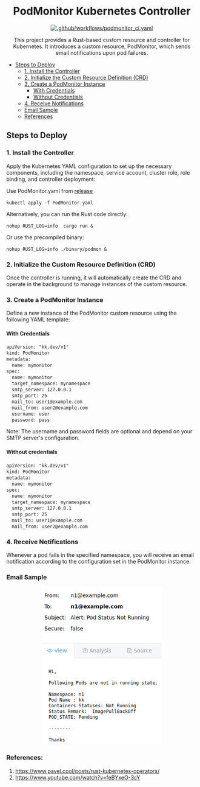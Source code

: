<h1 align="center">
  PodMonitor Kubernetes Controller
</h1>

<div align="center">

[![.github/workflows/podmonitor_ci.yaml](https://github.com/abhisheksuran/PodMonitor/actions/workflows/podmonitor_ci.yaml/badge.svg)](https://github.com/abhisheksuran/PodMonitor/actions/workflows/podmonitor_ci.yaml)
</div>

<p align="center">
This project provides a Rust-based custom resource and controller for Kubernetes. It introduces a custom resource, PodMonitor, which sends email notifications upon pod failures.
</p>

- [Steps to Deploy](#steps-to-deploy)
  - [1. Install the Controller](#1-install-the-controller)
  - [2. Initialize the Custom Resource Definition (CRD)](#2-initialize-the-custom-resource-definition-crd)
  - [3. Create a PodMonitor Instance](#3-create-a-podmonitor-instance)
    - [With Credentials](#with-credentials)
    - [Without Credentials](#without-credentials)
  - [4. Receive Notifications](#4-receive-notifications)
  - [Email Sample](#email-sample)
  - [References](#references)


## Steps to Deploy
### 1. Install the Controller

Apply the Kubernetes YAML configuration to set up the necessary components, including the namespace, service account, cluster role, role binding, and controller deployment:

Use PodMonitor.yaml from [release](https://github.com/abhisheksuran/PodMonitor/releases/tag/0.1.1a) 
```
kubectl apply -f PodMonitor.yaml
```

Alternatively, you can run the Rust code directly:

```
nohup RUST_LOG=info  cargo run &
```
Or use the precompiled binary:

```
nohup RUST_LOG=info ./binary/podmon &
``` 
### 2. Initialize the Custom Resource Definition (CRD)
Once the controller is running, it will automatically create the CRD and operate in the background to manage instances of the custom resource.

### 3. Create a PodMonitor Instance

Define a new instance of the PodMonitor custom resource using the following YAML template:

#### With Credentials

```
apiVersion: "kk.dev/v1"
kind: PodMonitor
metadata:
  name: mymonitor
spec:
  name: mymonitor
  target_namespace: mynamespace
  smtp_server: 127.0.0.1
  smtp_port: 25
  mail_to: user1@example.com
  mail_from: user2@example.com
  username: user
  password: pass

```
Note: The username and password fields are optional and depend on your SMTP server's configuration.

#### Without credentials

```
apiVersion: "kk.dev/v1"
kind: PodMonitor
metadata:
  name: mymonitor
spec:
  name: mymonitor
  target_namespace: mynamespace
  smtp_server: 127.0.0.1
  smtp_port: 25
  mail_to: user1@example.com
  mail_from: user2@example.com

```

### 4. Receive Notifications
Whenever a pod fails in the specified namespace, you will receive an email notification according to the configuration set in the PodMonitor instance.


### Email Sample
<div align="center">

![alt text](image.png)

</div>

### References:

1. https://www.pavel.cool/posts/rust-kubernetes-operators/
2. https://www.youtube.com/watch?v=feBYxeO-3cY
